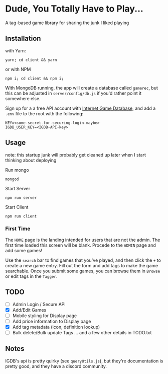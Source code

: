 # Dude, You Totally Have to Play...

A tag-based game library for sharing the junk I liked playing 

## Installation

with Yarn:
```
yarn; cd client && yarn
```

or with NPM
```
npm i; cd client && npm i;
```

With MongoDB running, the app will create a database called `gamerec`, but this can be adjusted in `server/config/db.js` if you'd rather point it somewhere else.

Sign up for a a free API account with [Internet Game Database](https://api.igdb.com/), and add a `.env` file to the root with the following:
```
KEY=<some-secret-for-securing-login-maybe>
IGDB_USER_KEY=<IGDB-API-key>
```

## Usage

note: this startup junk will probably get cleaned up later when I start thinking about deploying

Run mongo
```
mongod
```

Start Server
```
npm run server
```

Start Client
```
npm run client
```

### First Time

The `HOME` page is the landing intended for users that are not the admin.  The first time loaded this screen will be blank.  Procede to the `ADMIN` page and add some games!

Use the `search` bar to find games that you've played, and then click the `+` to create a new game entry.  Fill out the form and add tags to make the game searchable. Once you submit some games, you can browse them in `Browse` or edit tags in the `Tagger`.

## TODO
- [ ] Admin Login / Secure API
- [x] Add/Edit Games
- [ ] Mobile styling for Display page
- [ ] Add price information to Display page
- [x] Add tag metadata (icon, definition lookup)
- [ ] Bulk delete/Bulk update Tags
... and a few other details in TODO.txt

## Notes

IGDB's api is pretty quirky (see `queryUtils.js`), but they're documentation is pretty good, and they have a discord community.